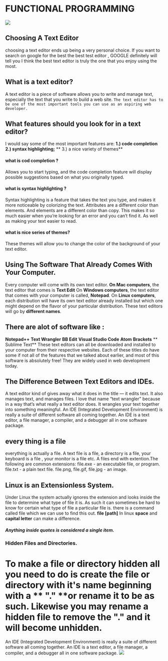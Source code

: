 # FUNCTIONAL PROGRAMMING
![](https://dreyacosta.com/content/images/2015/02/functional_js-2.png)
## Choosing A Text Editor
 choosing a text editor
ends up being a very personal choice. If you want to search on google for the best the best test editor , GOOGLE definitely will tell you I think the best text editor is truly the one that you enjoy using the most. 

## What is a text editor?
A text editor is a piece of software allows you to write and manage text, especially the text that you write
to build a web site. ```The text editor has to be one of the most important tools you can use as an aspiring web developer.```

## What features should you look for in a text editor?
 I would say some of the most important features are:
  **1.) code completion**
  **2.) syntax highlighting;**
** 3.) a nice variety of themes**
 
 
#### what is cod completion ?
 Allows you to start typing, and the code completion
feature will display possible suggestions based on what you originally typed. 

 #### what is syntax highlighting ?
  Syntax highlighting is a feature that takes the text you
type, and makes it more noticeable by colorizing the text. Attributes are a different color than elements. And elements are a different color than copy. This makes it so much easier when you’re looking for an error and you can’t find it. As well as making your text easier to read.

 #### what is nice series of themes?
  These themes will allow you to change the color of
the background of your text editor.

 ## Using The Software That Already Comes With Your Computer.
Every computer will come with its own text editor.
 **On Mac computers**, the text editor that comes is 
**Text Edit** 
On **Windows computers**, the text editor that comes with
your computer is called, **Notepad**.
 On **Linux computers**, each distribution will have its own text editor already installed but which one might depend on the flavor of your particular distribution. These text editors will go by **different names**.


## There are alot of software like : 
**Notepad++**
**Text Wrangler**
**BB Edit**
**Visual Studio Code**
**Atom**
**Brackets**
** Sublime Text**
These text editors can all be downloaded and installed to your computer from their respective websites.
 Each of these titles do have some if not all of the features that we talked about earlier, and most of this software is absolutely free! They are widely used in web development today.

## The Difference Between Text Editors and IDEs.
A text editor kind of gives away what it does in the title — it edits text. It also manages text, and manages files. I love that name “text wrangler” because in a way that’s what really a text editor does. It wrangles your text together into something meaningful.
An IDE (Integrated Development Environment) is really a suite of different software all coming together. An IDE is a text editor, a file manager, a compiler, and a debugger all in one software package.

## every thing is a file
 everything is actually a file. A text file is a file, a directory is a file, your keyboard is a file , your monitor is a file etc. 
 A files end with extention.The following are common extensions:
file.exe - an executable file, or program.
file.txt - a plain text file.
file.png, file.gif, file.jpg - an image.

## Linux is an Extensionless System.
 Under Linux the system actually ignores the extension and looks inside the file to determine what type of file it is. As such it can sometimes be hard to know for certain what type of file a particular file is. there is a command called file which we can use to find this out.
 **file [path]**
In linux **space** and **capital letter** can make a difference.

##### Anything inside quotes is considered a single item.

### Hidden Files and Directories.
To make a file or directory hidden all you need to do is create the file or directory with it's name beginning with a ** "." **or rename it to be as such. Likewise you may rename a hidden file to remove the **"."** and it will become unhidden.
=======
An IDE (Integrated Development Environment) is really a suite of different software all coming together. An IDE is a text editor, a file manager, a compiler, and a debugger all in one software package.
![](https://lightrains.com/assets/img/blog/functional-javascript-es6.png)

